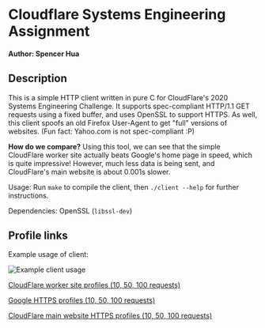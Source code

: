 # Cloudflare Systems Engineering Assignment
#### Author: Spencer Hua

## Description

This is a simple HTTP client written in pure C for CloudFlare's 2020 Systems Engineering Challenge. It supports spec-compliant HTTP/1.1 GET requests using a fixed buffer, and uses OpenSSL to support HTTPS. As well, this client spoofs an old Firefox User-Agent to get "full" versions of websites. (Fun fact: Yahoo.com is not spec-compliant :P)

**How do we compare?** Using this tool, we can see that the simple CloudFlare worker site actually beats Google's home page in speed, which is quite impressive! However, much less data is being sent, and CloudFlare's main website is about 0.001s slower.

Usage: Run `make` to compile the client, then `./client --help` for further instructions.

Dependencies: OpenSSL (`libssl-dev`)

## Profile links

Example usage of client:

![Example client usage](https://i.imgur.com/x5LHYEW.png)

[CloudFlare worker site profiles (10, 50, 100 requests)](https://imgur.com/a/Y8rFMYV)

[Google HTTPS profiles (10, 50, 100 requests)](https://imgur.com/a/dJfo2U4)

[CloudFlare main website HTTPS profiles (10, 50, 100 requests)](https://imgur.com/a/s90C0wJ)